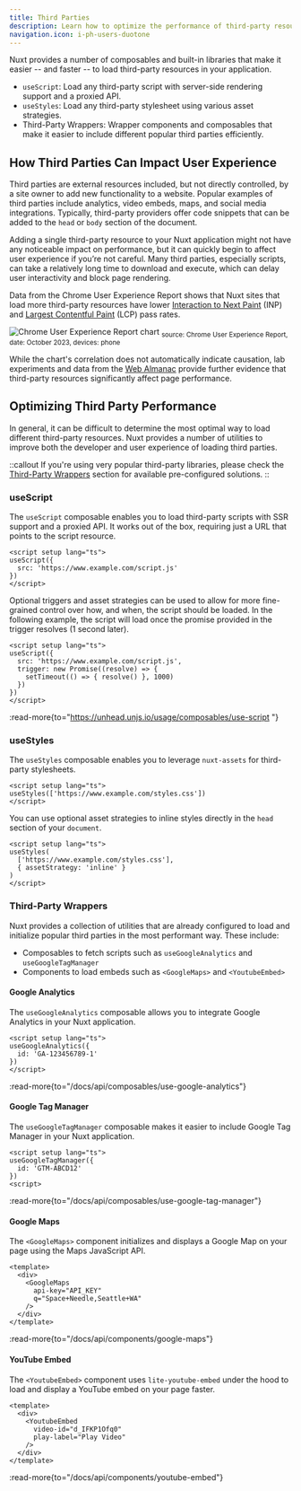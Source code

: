 ```yaml
---
title: Third Parties
description: Learn how to optimize the performance of third-party resources using built-in composables and components.
navigation.icon: i-ph-users-duotone
---
```


Nuxt provides a number of composables and built-in libraries that make it easier -- and faster -- to load third-party resources in your application.

- `useScript`: Load any third-party script with server-side rendering support and a proxied API.
- `useStyles`: Load any third-party stylesheet using various asset strategies.
- Third-Party Wrappers: Wrapper components and composables that make it easier to include different popular third parties efficiently.

## How Third Parties Can Impact User Experience

Third parties are external resources included, but not directly controlled, by a site owner to add new functionality to a website. Popular examples of third parties include analytics, video embeds, maps, and social media integrations. Typically, third-party providers offer code snippets that can be added to the `head` or `body` section of the document.

Adding a single third-party resource to your Nuxt application might not have any noticeable impact on performance, but it can quickly begin to affect user experience if you’re not careful. Many third parties, especially scripts, can take a relatively long time to download and execute, which can delay user interactivity and block page rendering.

Data from the Chrome User Experience Report shows that Nuxt sites that load more third-party resources have lower [Interaction to Next Paint](https://web.dev/articles/inp) (INP) and [Largest Contentful Paint](https://web.dev/articles/lcp) (LCP) pass rates.

![Chrome User Experience Report chart](/assets/docs/getting-started/third-parties/chart.png)
<sub>
source: Chrome User Experience Report,
date: October 2023,
devices: phone
</sub>

While the chart's correlation does not automatically indicate causation, lab experiments and data from the [Web Almanac](https://almanac.httparchive.org/en/2022/third-parties) provide further evidence that third-party resources significantly affect page performance.

## Optimizing Third Party Performance

In general, it can be difficult to determine the most optimal way to load different third-party resources. Nuxt provides a number of utilities to improve both the developer and user experience of loading third parties.

::callout
If you're using very popular third-party libraries, please check the [Third-Party Wrappers](#third-party-wrappers) section for available pre-configured solutions.
::

### useScript

The `useScript` composable enables you to load third-party scripts with SSR support and a proxied API. It works out of the box, requiring just a URL that points to the script resource.

```vue
<script setup lang="ts">
useScript({
  src: 'https://www.example.com/script.js'
})
</script>
```

Optional triggers and asset strategies can be used to allow for more fine-grained control over how, and when, the script should be loaded. In the following example, the script will load once the promise provided in the trigger resolves (1 second later).

```vue
<script setup lang="ts">
useScript({
  src: 'https://www.example.com/script.js',
  trigger: new Promise((resolve) => {
    setTimeout(() => { resolve() }, 1000)
  })
})
</script>
```

:read-more{to="https://unhead.unjs.io/usage/composables/use-script "}

### useStyles

The `useStyles` composable enables you to leverage `nuxt-assets` for third-party stylesheets.

```vue
<script setup lang="ts">
useStyles(['https://www.example.com/styles.css'])
</script>
```

You can use optional asset strategies to inline styles directly in the `head` section of your `document`.

```vue
<script setup lang="ts">
useStyles(
  ['https://www.example.com/styles.css'],
  { assetStrategy: 'inline' }
)
</script>
```

### Third-Party Wrappers

Nuxt provides a collection of utilities that are already configured to load and initialize popular third parties in the most performant way. These include:

- Composables to fetch scripts such as `useGoogleAnalytics` and `useGoogleTagManager`
- Components to load embeds such as `<GoogleMaps>` and `<YoutubeEmbed>`

#### Google Analytics

The `useGoogleAnalytics` composable allows you to integrate Google Analytics in your Nuxt application.

```vue
<script setup lang="ts">
useGoogleAnalytics({
  id: 'GA-123456789-1'
})
</script>
```

:read-more{to="/docs/api/composables/use-google-analytics"}

#### Google Tag Manager

The `useGoogleTagManager` composable makes it easier to include Google Tag Manager in your Nuxt application.

```vue
<script setup lang="ts">
useGoogleTagManager({
  id: 'GTM-ABCD12'
})
<script>
```

:read-more{to="/docs/api/composables/use-google-tag-manager"}

#### Google Maps

The `<GoogleMaps>` component initializes and displays a Google Map on your page using the Maps JavaScript API.

```vue
​​<template>
  <div>
    <GoogleMaps
      api-key="API_KEY"
      q="Space+Needle,Seattle+WA"
    />
  </div>
</template>
```

:read-more{to="/docs/api/components/google-maps"}

#### YouTube Embed

The `<YoutubeEmbed>` component uses `lite-youtube-embed` under the hood to load and display a YouTube embed on your page faster.

```vue
​​<template>
  <div>
    <YoutubeEmbed
      video-id="d_IFKP1Ofq0"
      play-label="Play Video"
    />
  </div>
</template>
```

:read-more{to="/docs/api/components/youtube-embed"}
